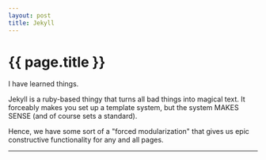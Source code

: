 ```yaml
---
layout: post
title: Jekyll
---
```


{{ page.title }}
================

I have learned things.

Jekyll is a ruby-based thingy that turns all bad things into magical text.
It forceably makes you set up a template system, but the system MAKES SENSE (and of course sets a standard).

Hence, we have some sort of a "forced modularization" that gives us epic constructive functionality for any and all pages.

---
